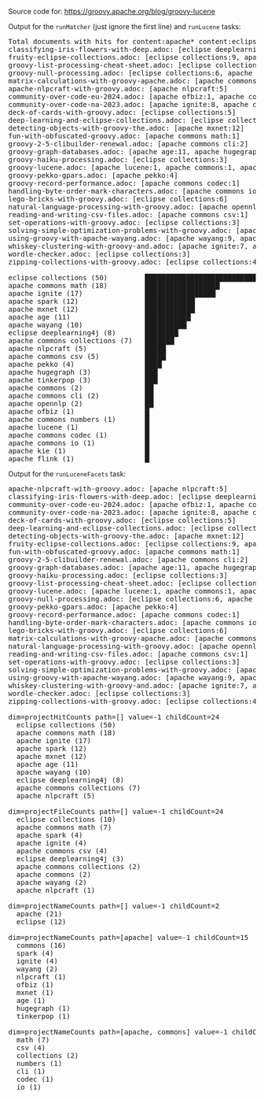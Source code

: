 Source code for: https://groovy.apache.org/blog/groovy-lucene

Output for the `runMatcher` (just ignore the first line) and `runLucene` tasks:

<pre>
Total documents with hits for content:apache* content:eclipse* --> 28 hits
classifying-iris-flowers-with-deep.adoc: [eclipse deeplearning4j:5, apache commons math:1, apache spark:2]
fruity-eclipse-collections.adoc: [eclipse collections:9, apache commons math:1]
groovy-list-processing-cheat-sheet.adoc: [eclipse collections:4, apache commons collections:3]
groovy-null-processing.adoc: [eclipse collections:6, apache commons collections:4]
matrix-calculations-with-groovy-apache.adoc: [apache commons math:6, eclipse deeplearning4j:1, apache commons:1]
apache-nlpcraft-with-groovy.adoc: [apache nlpcraft:5]
community-over-code-eu-2024.adoc: [apache ofbiz:1, apache commons math:2, apache ignite:1]
community-over-code-na-2023.adoc: [apache ignite:8, apache commons numbers:1, apache commons csv:1]
deck-of-cards-with-groovy.adoc: [eclipse collections:5]
deep-learning-and-eclipse-collections.adoc: [eclipse collections:7, eclipse deeplearning4j:2]
detecting-objects-with-groovy-the.adoc: [apache mxnet:12]
fun-with-obfuscated-groovy.adoc: [apache commons math:1]
groovy-2-5-clibuilder-renewal.adoc: [apache commons cli:2]
groovy-graph-databases.adoc: [apache age:11, apache hugegraph:3, apache tinkerpop:3]
groovy-haiku-processing.adoc: [eclipse collections:3]
groovy-lucene.adoc: [apache lucene:1, apache commons:1, apache commons math:2]
groovy-pekko-gpars.adoc: [apache pekko:4]
groovy-record-performance.adoc: [apache commons codec:1]
handling-byte-order-mark-characters.adoc: [apache commons io:1]
lego-bricks-with-groovy.adoc: [eclipse collections:6]
natural-language-processing-with-groovy.adoc: [apache opennlp:2, apache spark:1]
reading-and-writing-csv-files.adoc: [apache commons csv:1]
set-operations-with-groovy.adoc: [eclipse collections:3]
solving-simple-optimization-problems-with-groovy.adoc: [apache commons math:5, apache kie:1]
using-groovy-with-apache-wayang.adoc: [apache wayang:9, apache spark:7, apache flink:1, apache commons csv:1, apache ignite:1]
whiskey-clustering-with-groovy-and.adoc: [apache ignite:7, apache wayang:1, apache spark:2, apache commons csv:2]
wordle-checker.adoc: [eclipse collections:3]
zipping-collections-with-groovy.adoc: [eclipse collections:4]

eclipse collections (50)         ██████████████████████████████████████████████████▏
apache commons math (18)         ██████████████████▏
apache ignite (17)               █████████████████▏
apache spark (12)                ████████████▏
apache mxnet (12)                ████████████▏
apache age (11)                  ███████████▏
apache wayang (10)               ██████████▏
eclipse deeplearning4j (8)       ████████▏
apache commons collections (7)   ███████▏
apache nlpcraft (5)              █████▏
apache commons csv (5)           █████▏
apache pekko (4)                 ████▏
apache hugegraph (3)             ███▏
apache tinkerpop (3)             ███▏
apache commons (2)               ██▏
apache commons cli (2)           ██▏
apache opennlp (2)               ██▏
apache ofbiz (1)                 █▏
apache commons numbers (1)       █▏
apache lucene (1)                █▏
apache commons codec (1)         █▏
apache commons io (1)            █▏
apache kie (1)                   █▏
apache flink (1)                 █▏
</pre>

Output for the `runLuceneFacets` task:

<pre>
apache-nlpcraft-with-groovy.adoc: [apache nlpcraft:5]
classifying-iris-flowers-with-deep.adoc: [eclipse deeplearning4j:5, apache commons math:1, apache spark:2]
community-over-code-eu-2024.adoc: [apache ofbiz:1, apache commons math:2, apache ignite:1]
community-over-code-na-2023.adoc: [apache ignite:8, apache commons numbers:1, apache commons csv:1]
deck-of-cards-with-groovy.adoc: [eclipse collections:5]
deep-learning-and-eclipse-collections.adoc: [eclipse collections:7, eclipse deeplearning4j:2]
detecting-objects-with-groovy-the.adoc: [apache mxnet:12]
fruity-eclipse-collections.adoc: [eclipse collections:9, apache commons math:1]
fun-with-obfuscated-groovy.adoc: [apache commons math:1]
groovy-2-5-clibuilder-renewal.adoc: [apache commons cli:2]
groovy-graph-databases.adoc: [apache age:11, apache hugegraph:3, apache tinkerpop:3]
groovy-haiku-processing.adoc: [eclipse collections:3]
groovy-list-processing-cheat-sheet.adoc: [eclipse collections:4, apache commons collections:3]
groovy-lucene.adoc: [apache lucene:1, apache commons:1, apache commons math:2]
groovy-null-processing.adoc: [eclipse collections:6, apache commons collections:4]
groovy-pekko-gpars.adoc: [apache pekko:4]
groovy-record-performance.adoc: [apache commons codec:1]
handling-byte-order-mark-characters.adoc: [apache commons io:1]
lego-bricks-with-groovy.adoc: [eclipse collections:6]
matrix-calculations-with-groovy-apache.adoc: [apache commons math:6, eclipse deeplearning4j:1, apache commons:1]
natural-language-processing-with-groovy.adoc: [apache opennlp:2, apache spark:1]
reading-and-writing-csv-files.adoc: [apache commons csv:1]
set-operations-with-groovy.adoc: [eclipse collections:3]
solving-simple-optimization-problems-with-groovy.adoc: [apache commons math:5, apache kie:1]
using-groovy-with-apache-wayang.adoc: [apache wayang:9, apache spark:7, apache flink:1, apache commons csv:1, apache ignite:1]
whiskey-clustering-with-groovy-and.adoc: [apache ignite:7, apache wayang:1, apache spark:2, apache commons csv:2]
wordle-checker.adoc: [eclipse collections:3]
zipping-collections-with-groovy.adoc: [eclipse collections:4]

dim=projectHitCounts path=[] value=-1 childCount=24
  eclipse collections (50)
  apache commons math (18)
  apache ignite (17)
  apache spark (12)
  apache mxnet (12)
  apache age (11)
  apache wayang (10)
  eclipse deeplearning4j (8)
  apache commons collections (7)
  apache nlpcraft (5)

dim=projectFileCounts path=[] value=-1 childCount=24
  eclipse collections (10)
  apache commons math (7)
  apache spark (4)
  apache ignite (4)
  apache commons csv (4)
  eclipse deeplearning4j (3)
  apache commons collections (2)
  apache commons (2)
  apache wayang (2)
  apache nlpcraft (1)

dim=projectNameCounts path=[] value=-1 childCount=2
  apache (21)
  eclipse (12)

dim=projectNameCounts path=[apache] value=-1 childCount=15
  commons (16)
  spark (4)
  ignite (4)
  wayang (2)
  nlpcraft (1)
  ofbiz (1)
  mxnet (1)
  age (1)
  hugegraph (1)
  tinkerpop (1)

dim=projectNameCounts path=[apache, commons] value=-1 childCount=7
  math (7)
  csv (4)
  collections (2)
  numbers (1)
  cli (1)
  codec (1)
  io (1)
</pre>
